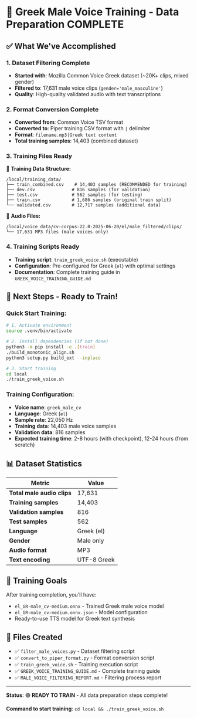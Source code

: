# 🎯 Greek Male Voice Training - Data Preparation COMPLETE

## ✅ What We've Accomplished

### 1. Dataset Filtering Complete
- **Started with**: Mozilla Common Voice Greek dataset (~20K+ clips, mixed gender)
- **Filtered to**: 17,631 male voice clips (`gender='male_masculine'`)
- **Quality**: High-quality validated audio with text transcriptions

### 2. Format Conversion Complete  
- **Converted from**: Common Voice TSV format
- **Converted to**: Piper training CSV format with `|` delimiter
- **Format**: `filename.mp3|Greek text content`
- **Total training samples**: 14,403 (combined dataset)

### 3. Training Files Ready
📁 **Training Data Structure:**
```
/local/training_data/
├── train_combined.csv    # 14,403 samples (RECOMMENDED for training)
├── dev.csv              # 816 samples (for validation)  
├── test.csv             # 562 samples (for testing)
├── train.csv            # 1,686 samples (original train split)
└── validated.csv        # 12,717 samples (additional data)
```

📁 **Audio Files:**
```
/local/voice_data/cv-corpus-22.0-2025-06-20/el/male_filtered/clips/
└── 17,631 MP3 files (male voices only)
```

### 4. Training Scripts Ready
- **Training script**: `train_greek_voice.sh` (executable)
- **Configuration**: Pre-configured for Greek (`el`) with optimal settings
- **Documentation**: Complete training guide in `GREEK_VOICE_TRAINING_GUIDE.md`

## 🚀 Next Steps - Ready to Train!

### Quick Start Training:
```bash
# 1. Activate environment
source .venv/bin/activate

# 2. Install dependencies (if not done)
python3 -m pip install -e .[train]
./build_monotonic_align.sh
python3 setup.py build_ext --inplace

# 3. Start training
cd local
./train_greek_voice.sh
```

### Training Configuration:
- **Voice name**: `greek_male_cv`
- **Language**: Greek (`el`)
- **Sample rate**: 22,050 Hz
- **Training data**: 14,403 male voice samples
- **Validation data**: 816 samples
- **Expected training time**: 2-8 hours (with checkpoint), 12-24 hours (from scratch)

## 📊 Dataset Statistics

| Metric | Value |
|--------|--------|
| **Total male audio clips** | 17,631 |
| **Training samples** | 14,403 |
| **Validation samples** | 816 |
| **Test samples** | 562 |
| **Language** | Greek (el) |
| **Gender** | Male only |
| **Audio format** | MP3 |
| **Text encoding** | UTF-8 Greek |

## 🎯 Training Goals
After training completion, you'll have:
- `el_GR-male_cv-medium.onnx` - Trained Greek male voice model
- `el_GR-male_cv-medium.onnx.json` - Model configuration
- Ready-to-use TTS model for Greek text synthesis

## 🔧 Files Created
- ✅ `filter_male_voices.py` - Dataset filtering script
- ✅ `convert_to_piper_format.py` - Format conversion script  
- ✅ `train_greek_voice.sh` - Training execution script
- ✅ `GREEK_VOICE_TRAINING_GUIDE.md` - Complete training guide
- ✅ `MALE_VOICE_FILTERING_REPORT.md` - Filtering process report

---

**Status**: 🟢 **READY TO TRAIN** - All data preparation steps complete!

**Command to start training**: `cd local && ./train_greek_voice.sh`
